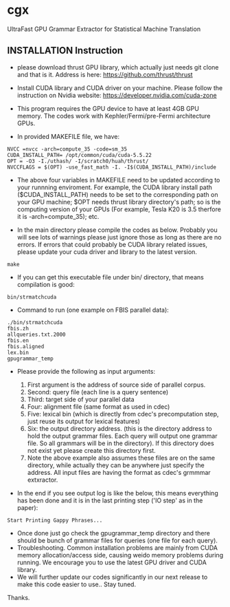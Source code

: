 # cgx
UltraFast GPU Grammar Extractor for Statistical Machine Translation

INSTALLATION Instruction
------------------------------------------------------------------
- please download thrust GPU library, which actually just needs git clone and that is it. Address is here: https://github.com/thrust/thrust

- Install CUDA library and CUDA driver on your machine. Please follow the instruction on Nvidia website:
https://developer.nvidia.com/cuda-zone

- This program requires the GPU device to have at least 4GB GPU memory. The codes work with Kephler/Fermi/pre-Fermi architecture GPUs.

- In provided MAKEFILE file, we have:
```
NVCC =nvcc -arch=compute_35 -code=sm_35
CUDA_INSTALL_PATH= /opt/common/cuda/cuda-5.5.22
OPT = -O3 -I./uthash/ -I/scratch0/huah/thrust/
NVCCFLAGS = $(OPT) -use_fast_math -I. -I$(CUDA_INSTALL_PATH)/include 
```

- The above four variables in MAKEFILE need to be updated according to your runnning enviroment. For example, the CUDA library install path ($CUDA_INSTALL_PATH) needs to be set to the corresponding path on your GPU machine; $OPT needs thrust library directory's path; so is the computing version of your GPUs (For example, Tesla K20 is 3.5 therfore it is -arch=compute_35); etc. 

- In the main directory please compile the codes as below. Probably you will see lots of warnings please just ignore those as long as there are no errors. If errors that could probably be CUDA library related issues, please update your cuda driver and library to the latest version.
```
make
```

- If you can get this executable file under bin/ directory, that means compilation is good:
```
bin/strmatchcuda
```

- Command to run (one example on FBIS parallel data):
```
./bin/strmatchcuda 
fbis.zh 
allqueries.txt.2000 
fbis.en
fbis.aligned 
lex.bin 
gpugrammar_temp
```
- Please provide the following as input arguments:
    1. First argument is the address of source side of parallel corpus.
    2. Second: query file (each line is a query sentence)
    3. Third: target side of your parallel data
    4. Four: alignment file (same format as used in cdec)
    5. Five: lexical bin (which is directly from cdec's precomputation step, just reuse its output for lexical features)
    6. Six: the output directory address. (this is the directory address to hold the output grammar files. Each query will output one grammar file. So all grammars will be in the directory). If this directory does not exist yet please create this directory first.
    7. Note the above example also assumes these files are on the same directory, while actually they can be anywhere just specify the address. All input files are having the format as cdec's grmmmar extxractor.

- In the end if you see output log is like the below, this means everything has been done and it is in the last printing step ('IO step' as in the paper):
```
Start Printing Gappy Phrases...
```
- Once done just go check the gpugrammar_temp directory and there should be bunch of grammar files for queries (one file for each query).
- Troubleshooting. Common installation problems are mainly from CUDA memory allocation/access side, causing weido memory problems during running. We encourage you to use the latest GPU driver and CUDA library.
- We will further update our codes significantly in our next release to make this code easier to use.. Stay tuned.

Thanks.

